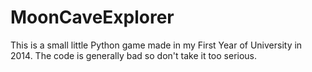 # MoonCaveExplorer
This is a small little Python game made in my First Year of University in 2014. The code is generally bad so don't take it too serious.
